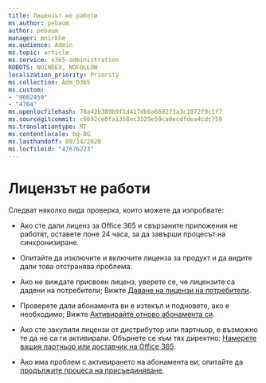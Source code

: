 ```yaml
---
title: Лицензът не работи
ms.author: pebaum
author: pebaum
manager: mnirkhe
ms.audience: Admin
ms.topic: article
ms.service: o365-administration
ROBOTS: NOINDEX, NOFOLLOW
localization_priority: Priority
ms.collection: Adm_O365
ms.custom:
- "9002459"
- "4764"
ms.openlocfilehash: 78a42b389b9f1d417db6a6602f3a3c1072f9c1f7
ms.sourcegitcommit: c6692ce0fa1358ec3529e59ca0ecdfdea4cdc759
ms.translationtype: MT
ms.contentlocale: bg-BG
ms.lasthandoff: 09/14/2020
ms.locfileid: "47676223"
---
```

# <a name="license-not-working"></a>Лицензът не работи

Следват няколко вида проверка, които можете да изпробвате:

- Ако сте дали лиценз за Office 365 и свързаните приложения не работят, оставете поне 24 часа, за да завърши процесът на синхронизиране. 

- Опитайте да изключите и включите лиценза за продукт и да видите дали това отстранява проблема. 

- Ако не виждате присвоен лиценз, уверете се, че лицензите са дадени на потребители; Вижте [Даване на лицензи на потребители](https://docs.microsoft.com/microsoft-365/admin/manage/assign-licenses-to-users?view=o365-worldwide).

- Проверете дали абонамента ви е изтекъл и подновете, ако е необходимо; Вижте [Активирайте отново абонамента си](https://docs.microsoft.com/alchemyinsights/reactivate-your-subscription). 

- Ако сте закупили лицензи от дистрибутор или партньор, е възможно те да не са ги активирали. Обърнете се към тях директно: [Намерете вашия партньор или доставчик на Office 365](https://docs.microsoft.com//microsoft-365/admin/manage/find-your-partner-or-reseller).

- Ако има проблем с активирането на абонамента ви, опитайте да [продължите процеса на присъединяване](https://go.microsoft.com/fwlink/?linkid=2126800).
